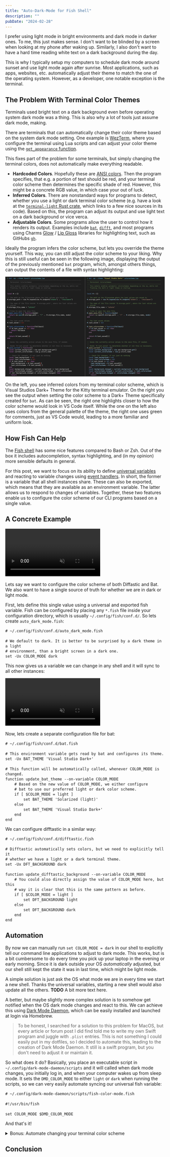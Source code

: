 ```yaml
---
title: "Auto-Dark-Mode for Fish Shell"
description: ""
pubDate: "2024-02-28"
---
```


I prefer using light mode in bright environments and dark mode in darker ones.
To me, this just makes sense.
I don't want to be blinded by a screen when looking at my phone after waking up.
Similarly, I also don't want to have a hard time reading white text on a dark background during the day.

This is why I typically setup my computers to schedule dark mode around sunset and use light mode again after sunrise.
Most applications, such as apps, websites, etc. automatically adjust their theme to match the one of the operating system.
However, as a developer, one notable exception is the terminal.

## The Problem With Terminal Color Themes

<!--
TODO: Maybe talk about fundamentals here.
      Terminal text _includes_ styles, similar to inline styles in HTML.
-->

Terminals used bright text on a dark background even before operating system dark mode was a thing.
This is also why a lot of tools just assume dark mode, making.

There are terminals that can automatically change their color theme based on the system dark mode setting.
One example is [WezTerm](https://wezfurlong.org/wezterm), where you configure the terminal using Lua scripts and can adjust your color theme using the [`get_appearance` function](https://wezfurlong.org/wezterm/config/lua/wezterm.gui/get_appearance.html).

This fixes part of the problem for some terminals, but simply changing the terminal colors, does not automatically make everything readable.

- **Hardcoded Colors**.
  Hopefully these are [ANSI colors](https://en.wikipedia.org/wiki/ANSI_escape_code#Colors).
  Then the program specifies, that e.g. a portion of text should be red, and your terminal color scheme then determines the specific shade of red.
  However, this might be a concrete RGB value, in which case your out of luck.
- **Inferred Colors**.
  There are nonstandard ways for programs to detect, whether you use a light or dark terminal color scheme (e.g. have a look at the [`terminal-light` Rust crate](https://github.com/Canop/terminal-light/tree/main), which links to a few nice sources in its code).
  Based on this, the program can adjust its output and use light text on a dark background or vice verca.
- **Adjustable Colors**.
  Some programs allow the user to control how it renders its output.
  Examples include [`bat`](https://github.com/sharkdp/bat), [`difft`](https://github.com/Wilfred/difftastic), and most programs using Charms [Glow](https://github.com/charmbracelet/glow) / [Lip Gloss](https://github.com/charmbracelet/lipgloss) libraries for highlighting text, such as GitHubs [`gh`](https://cli.github.com).

Ideally the program infers the color scheme, but lets you override the theme yourself.
This way, you can still adjust the color scheme to your liking.
Why this is still useful can be seen in the following image, displaying the output of the previously mentioned `bat` program, which, amongst others things, can output the contents of a file with syntax highlighting:

![Comparing the inferred base16 colors to a manually generated theme for the bat program.](../../../public/blog/auto-dark-mode-for-fish-shell/dark-plus-bat-comparison.png)

On the left, you see inferred colors from my terminal color scheme, which is Visual Studios Dark+ Theme for the Kitty terminal emulator.
On the right you see the output when setting the color scheme to a Dark+ Theme specifically created for `bat`.
As can be seen, the right one highlights closer to how the color scheme would look in VS Code itself.
While the one on the left also uses colors from the general palette of the theme, the right one uses green for comments, just as VS Code would, leading to a more familiar and uniform look.

## How Fish Can Help

The [Fish shell](https://fishshell.com) has some nice features compared to Bash or Zsh.
Out of the box it includes autocompletion, syntax highlighting, and (in my opinion) more sensible defaults in general.

For this post, we want to focus on its ability to define [universal variables](https://fishshell.com/docs/current/language.html#universal-variables) and reacting to variable changes using [event handlers](https://fishshell.com/docs/current/language.html#event-handlers).
In short, the former is a variable that all shell instances share.
These can also be exported, which means that they are available as an environment variable.
The latter allows us to respond to changes of variables.
Together, these two features enable us to configure the color scheme of our CLI programs based on a single value.

## A Concrete Example


<!-- TODO: Replace the video -->
<video class="w-full" controls loop playsinline autoplay muted>
  <source src="/blog/auto-dark-mode-for-fish-shell/universal-variables.mp4" type="video/mp4">
</video>

Lets say we want to configure the color scheme of both Diffastic and Bat.
We also want to have a single source of truth for whether we are in dark or light mode.

First, lets define this single value using a universal and exported fish variable.
Fish can be configured by placing any `*.fish` file inside your configuration directory, which is usually `~/.config/fish/conf.d/`.
So lets create `auto_dark_mode.fish`:

```fish
# ~/.config/fish/conf.d/auto_dark_mode.fish

# We default to dark. It is better to be surprised by a dark theme in a light 
# environment, than a bright screen in a dark one.
set -Ux COLOR_MODE dark
```

This now gives us a variable we can change in any shell and it will sync to all other instances:

<video class="w-full" controls loop playsinline autoplay muted>
  <source src="/blog/auto-dark-mode-for-fish-shell/universal-variables.mp4" type="video/mp4">
</video>

Now, lets create a separate configuration file for bat:

```fish
# ~/.config/fish/conf.d/bat.fish

# This environment variable gets read by bat and configures its theme.
set -Ux BAT_THEME 'Visual Studio Dark+'

# This function will be automatically called, whenever COLOR_MODE is changed.
function update_bat_theme --on-variable COLOR_MODE
    # Based on the new value of COLOR_MODE, we either configure
    # bat to use our preferred light or dark color scheme.
    if [ $COLOR_MODE = light ]
        set BAT_THEME 'Solarized (light)'
    else
        set BAT_THEME 'Visual Studio Dark+'
    end
end
```

We can configure difftastic in a similar way:

```fish
# ~/.config/fish/conf.d/difftastic.fish

# Difftastic automatically sets colors, but we need to explicitly tell it 
# whether we have a light or a dark terminal theme.
set -Ux DFT_BACKGROUND dark

function update_difftastic_background --on-variable COLOR_MODE
    # You could also directly assign the value of COLOR_MODE here, but this
    # way it is clear that this is the same pattern as before.
    if [ $COLOR_MODE = light ]
        set DFT_BACKGROUND light
    else
        set DFT_BACKGROUND dark
    end
end
```

## Automation

By now we can manually run `set COLOR_MODE = dark` in our shell to explicitly tell our command line applications to adjust to dark mode.
This works, but is a bit cumbersome to do every time you pick up your laptop in the evening or early morning.
Since it is dark outside your OS _automatically_ adjusted, but our shell still kept the state it was in last time, which might be light mode.

<!-- Simple Solution -->
A simple solution is just ask the OS what mode we are in every time we start a new shell.
Thanks the universal variables, starting a new shell would also update all the others.
**TODO** A bit more text here.

<!-- Dark Mode Daemon -- Motivation -->
A better, but maybe slightly more complex solution is to somehow get notified when the OS dark mode changes and react to this.
We can achieve this using [Dark Mode Daemon](https://github.com/NiclasvanEyk/dark-mode-daemon), which can be easily installed and launched at login via Homebrew.

> To be honest, I searched for a solution to this problem for MacOS, but every article or forum post I did find told me to write my own Swift program and juggle with `.plist` entries.
> This is not something I could easily put in my dotfiles, so I decided to automate this, leading to the creation of Dark Mode Daemon.
> It still is a swift program, but you don't need to adjust it or maintain it.

<!-- Dark Mode Daemon -- How it Works -->
So what does it do?
Basically, you place an executable script in `~/.config/dark-mode-daemon/scripts` and it will called when dark mode changes, you initially log in, and when your computer wakes up from sleep mode.
It sets the `DMD_COLOR_MODE` to either `light` or `dark` when running the scripts, so we can very easily automate syncing our universal fish variable:

```fish
# ~/.config/dark-mode-daemon/scripts/fish-color-mode.fish

#!/usr/bin/fish

set COLOR_MODE $DMD_COLOR_MODE
```

And that's it!

<details>
  <summary>Bonus: Automate changing your terminal color scheme</summary>

  If you are not using one of the previously mentioned terminals that can sync their color scheme, you might want to utilize Dark Mode Daemon.
  This is what I have done to have my terminal, Kitty, to sync its color scheme with the operation system one.

  ```bash
  # ~/.config/dark-mode-daemon/scripts/update-kitty-theme.sh

  #!/usr/bin/env bash

  # Link light.theme.conf or dark.theme.conf to current.theme.conf
  ln -s -f "$HOME/.config/kitty/$DMD_COLOR_MODE.theme.conf" "$HOME/.config/kitty/current.theme.conf"

  # Tell all running kitty instances that the color mode has changed and that they should reload their config.
  kill -SIGUSR1 $(pgrep -a kitty)
  ```

  To make the above script work, we need to add the following to our kitty configuration file:

  ```plain title="~/.config/kitty/kitty.conf"
  include current.theme.conf
  ```

  and then create `~/.config/kitty/dark.theme.conf` and `~/.config/kitty/light.theme.conf`, which contain our chosen theme files.
  The script will then link `current.theme.conf` to the theme based on the OS color scheme.
  Themes files can be retrieved from the [`kitty-themes` repository on GitHub](https://github.com/dexpota/kitty-themes/tree/master/themes) or by using the `kitty +kitten themes` command.
</details>


## Conclusion

<!-- TODO -->

